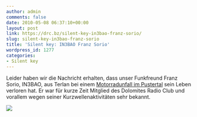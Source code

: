 ```yaml
---
author: admin
comments: false
date: 2010-05-08 06:37:10+00:00
layout: post
link: https://drc.bz/silent-key-in3bao-franz-sorio/
slug: silent-key-in3bao-franz-sorio
title: 'Silent key: IN3BAO Franz Sorio'
wordpress_id: 1277
categories:
- Silent key
---
```


Leider haben wir die Nachricht erhalten, dass unser Funkfreund Franz Sorio, IN3BAO, aus Terlan bei einem [Motorradunfall im Pustertal](http://www.stol.it/Artikel/Chronik-im-Ueberblick/Lokal/Pustertal-52-Jaehriger-toedlich-verunglueckt) sein Leben verloren hat. Er war für kurze Zeit Mitglied des Dolomites Radio Club und vorallem wegen seiner Kurzwellenaktivitäten sehr bekannt.


![](https://drc.bz/wp-content/uploads/2010/05/s_9b78120b991.jpg)
